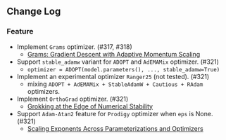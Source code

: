 ## Change Log

### Feature

* Implement `Grams` optimizer. (#317, #318)
    * [Grams: Gradient Descent with Adaptive Momentum Scaling](https://arxiv.org/abs/2412.17107) 
* Support `stable_adamw` variant for `ADOPT` and `AdEMAMix` optimizer. (#321)
    * `optimizer = ADOPT(model.parameters(), ..., stable_adamw=True)`
* Implement an experimental optimizer `Ranger25` (not tested). (#321)
    * mixing `ADOPT + AdEMAMix + StableAdamW + Cautious + RAdam` optimizers.
* Implement `OrthoGrad` optimizer. (#321)
    * [Grokking at the Edge of Numerical Stability](https://arxiv.org/abs/2501.04697)
* Support `Adam-Atan2` feature for `Prodigy` optimizer when `eps` is None. (#321)
    * [Scaling Exponents Across Parameterizations and Optimizers](https://arxiv.org/abs/2407.05872) 
